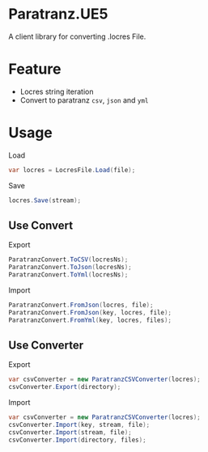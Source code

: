 # Paratranz.UE5
A client library for converting .locres File.

# Feature
-	Locres string iteration
-   Convert to paratranz `csv`, `json` and `yml`

# Usage

Load
```cs
var locres = LocresFile.Load(file);
```

Save
```cs
locres.Save(stream);
```

## Use Convert

Export
```cs
ParatranzConvert.ToCSV(locresNs);
ParatranzConvert.ToJson(locresNs);
ParatranzConvert.ToYml(locresNs);
```

Import
```cs
ParatranzConvert.FromJson(locres, file);
ParatranzConvert.FromJson(key, locres, file);
ParatranzConvert.FromYml(key, locres, files);
```

## Use Converter

Export
```cs
var csvConverter = new ParatranzCSVConverter(locres);
csvConverter.Export(directory);
```

Import
```cs
var csvConverter = new ParatranzCSVConverter(locres);
csvConverter.Import(key, stream, file);
csvConverter.Import(stream, file);
csvConverter.Import(directory, files);
```
